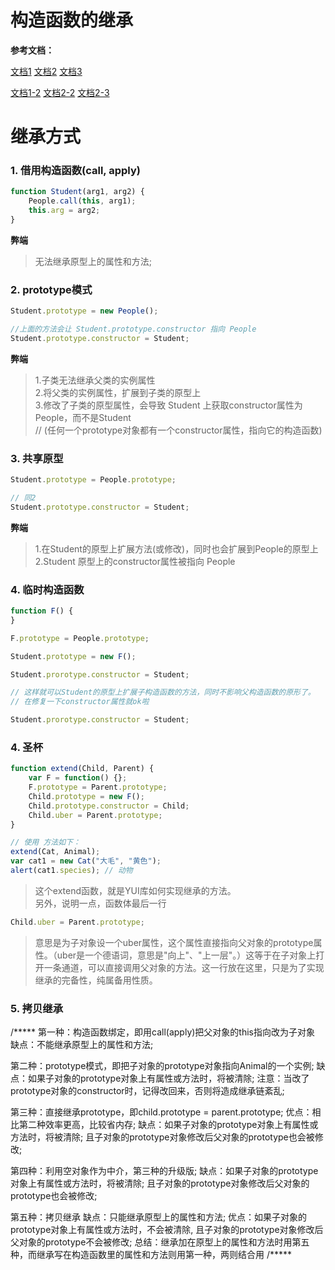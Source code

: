 
# 构造函数的继承

**参考文档：**

[文档1](http://www.ruanyifeng.com/blog/2010/05/object-oriented_javascript_inheritance.html)
[文档2](http://yanhaijing.com/javascript/2014/11/09/object-inherit-of-js/)
[文档3](http://www.infoq.com/cn/articles/javascript-instantiation-and-inheritance)

[文档1-2](http://www.ruanyifeng.com/blog/2010/05/object-oriented_javascript_inheritance_continued.html)
[文档2-2](http://yanhaijing.com/javascript/2013/08/23/javascript-inheritance-how-to-shoot-yourself-in-the-foot-with-prototypes/)
[文档2-3](http://yanhaijing.com/javascript/2016/07/24/prototype-and-inheritance-of-js/)


# 继承方式

### 1. 借用构造函数(call, apply)

```js
function Student(arg1, arg2) {
	People.call(this, arg1);
	this.arg = arg2;
}
```

**弊端**

> 无法继承原型上的属性和方法;





### 2. prototype模式

```js
Student.prototype = new People();

//上面的方法会让 Student.prototype.constructor 指向 People
Student.prototype.constructor = Student;
```

**弊端**

> 1.子类无法继承父类的实例属性  
> 2.将父类的实例属性，扩展到子类的原型上  
> 3.修改了子类的原型属性，会导致 Student 上获取constructor属性为People，而不是Student  
> // (任何一个prototype对象都有一个constructor属性，指向它的构造函数)


### 3. 共享原型

```js
Student.prototype = People.prototype;

// 同2
Student.prototype.constructor = Student;
```

**弊端**

> 1.在Student的原型上扩展方法(或修改)，同时也会扩展到People的原型上
> 2.Student 原型上的constructor属性被指向 People




### 4. 临时构造函数

```js
function F() {
}

F.prototype = People.prototype;

Student.prototype = new F();

Student.prorotype.constructor = Student;

// 这样就可以Student的原型上扩展子构造函数的方法，同时不影响父构造函数的原形了。
// 在修复一下constructor属性就ok啦

Student.prorotype.constructor = Student;
```


### 4. 圣杯

```js
function extend(Child, Parent) {　　　　
	var F = function() {};
	F.prototype = Parent.prototype;
	Child.prototype = new F();
	Child.prototype.constructor = Child;
	Child.uber = Parent.prototype;
}

// 使用 方法如下：
extend(Cat, Animal);　
var cat1 = new Cat("大毛", "黄色");　
alert(cat1.species); // 动物

```

> 这个extend函数，就是YUI库如何实现继承的方法。  
> 另外，说明一点，函数体最后一行

```js
Child.uber = Parent.prototype;
```

> 意思是为子对象设一个uber属性，这个属性直接指向父对象的prototype属性。（uber是一个德语词，意思是"向上"、"上一层"。）这等于在子对象上打开一条通道，可以直接调用父对象的方法。这一行放在这里，只是为了实现继承的完备性，纯属备用性质。


### 5. 拷贝继承















/*****
第一种：构造函数绑定，即用call(apply)把父对象的this指向改为子对象
缺点：不能继承原型上的属性和方法;

第二种：prototype模式，即把子对象的prototype对象指向Animal的一个实例;
缺点：如果子对象的prototype对象上有属性或方法时，将被清除;
注意：当改了prototype对象的constructor时，记得改回来，否则将造成继承链紊乱;

第三种：直接继承prototype，即child.prototype = parent.prototype;
优点：相比第二种效率更高，比较省内存;
缺点：如果子对象的prototype对象上有属性或方法时，将被清除;
且子对象的prototype对象修改后父对象的prototype也会被修改;

第四种：利用空对象作为中介，第三种的升级版;
缺点：如果子对象的prototype对象上有属性或方法时，将被清除;
且子对象的prototype对象修改后父对象的prototype也会被修改;

第五种：拷贝继承
缺点：只能继承原型上的属性和方法;
优点：如果子对象的prototype对象上有属性或方法时，不会被清除,
且子对象的prototype对象修改后父对象的prototype不会被修改;
总结：继承加在原型上的属性和方法时用第五种，而继承写在构造函数里的属性和方法则用第一种，两则结合用
/*****
